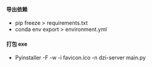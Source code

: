 #### 导出依赖
- pip freeze > requirements.txt
- conda env export > environment.yml
#### 打包 exe
- Pyinstaller -F -w -i favicon.ico -n dzi-server main.py 